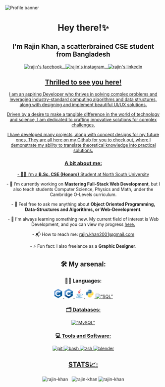 ![Profile banner](https://i.imgur.com/7AwV84c.png)

<h1 align="center">Hey there!✨</h1>
<h2 align="center">I'm Rajin Khan, a scatterbrained CSE student from Bangladesh</h2>

<p align="center">
    <a href="https://www.facebook.com/rajinisdown/" target="_blank"><img align="center" src="https://raw.githubusercontent.com/rahuldkjain/github-profile-readme-generator/master/src/images/icons/Social/facebook.svg" alt="rajin's facebook" height="30" width="40" />
    &nbsp;
    <a href="https://www.instagram.com/raaajiin/" target="_blank"><img align="center" src="https://raw.githubusercontent.com/rahuldkjain/github-profile-readme-generator/master/src/images/icons/Social/instagram.svg" alt="rajin's instagram" height="30" width="40" />
    &nbsp;
    <a href="https://www.linkedin.com/in/rajin-khan/" target="_blank"><img align="center" src="https://raw.githubusercontent.com/rahuldkjain/github-profile-readme-generator/master/src/images/icons/Social/linked-in-alt.svg" alt="rajin's linkedin" height="30" width="40" />
</p>

<h2 align="center"> Thrilled to see you here! </h2>

<p align="center">
    I am an aspiring Developer who thrives in solving complex problems and leveraging industry-standard computing algorithms and data structures, along with designing and implement beautiful UI/UX solutions.
</p>
<p align="center">
    Driven by a desire to make a tangible difference in the world of technology and science, I am dedicated to crafting innovative solutions for complex challenges.
</p>
<p align="center">
    I have developed many projects, along with concept designs for my future ones. They are all here on my Github for you to check out, where I demonstrate my ability to translate theoretical knowledge into practical solutions.
</p>

<h3 align="center"> A bit about me: </h3>

<p align="center">
    - 👨‍🎓 I'm a <strong>B.Sc. CSE (Honors)</strong> Student at <a href="https://www.northsouth.edu" target="_blank" rel="noreferrer">North South University</a>
</p>
<p align="center">
    - 🔭 I’m currently working on <strong>Mastering Full-Stack Web Development</strong>, but I also teach students Computer Science, Physics and Math, under the Cambridge O-Levels curriculum.
</p>
<p align="center">
    - 💬 Feel free to ask me anything about <strong>Object Oriented Programming, Data-Structures and Algorithms, or Web-Development</strong>.
</p>
<p align="center">
    - 🌱 I'm always learning something new. My current field of interest is Web Development, and you can view my progress <a href="https://github.com/rajin-khan/web-dev-self" target="_blank" rel="noreferrer">here.</a>
</p>
<p align="center">
    - 📬 How to reach me: <a href="mailto:rajin.khan2001gmail.com" target="_blank" rel="noreferrer">rajin.khan2001@gmail.com</a>
</p>
<p align="center">
    - ⚡ Fun fact: I also freelance as a <strong>Graphic Designer</strong>.
</p>

<h2 align="center"> 🛠️ My arsenal: </h2>

<h3 align="center"> 👨‍💻 Languages: </h3>

<p align="center">
    <a href="https://en.wikipedia.org/wiki/C_(programming_language)" target="_blank" rel="noreferrer"> <img src="https://raw.githubusercontent.com/devicons/devicon/master/icons/c/c-original.svg" alt="c" height="30"/>
    <a href="https://en.wikipedia.org/wiki/C%2B%2B" target="_blank" rel="noreferrer"> <img src="https://raw.githubusercontent.com/devicons/devicon/master/icons/cplusplus/cplusplus-original.svg" alt="cplusplus" height="30"/>
    <a href="https://www.java.com" target="_blank" rel="noreferrer"> <img src="https://raw.githubusercontent.com/devicons/devicon/master/icons/java/java-original.svg" alt="java" height="30"/>
    <a href="https://www.python.org" target="_blank" rel="noreferrer"> <img src="https://raw.githubusercontent.com/devicons/devicon/master/icons/python/python-original.svg" alt="python" height="30"/>
    <a href="https://en.wikipedia.org/wiki/SQL" target="_blank" rel="noreferrer"> <img src="https://i.imgur.com/40pR413.png" alt=“SQL” height="30"/>
</p>

<h3 align="center"> 🗂 Databases: </h3>

<p align="center">
    <a href="https://www.mysql.com/" target="_blank" rel="noreferrer"> <img src="https://upload.wikimedia.org/wikipedia/labs/8/8e/Mysql_logo.png" alt=“MySQL” height="30"/>
</p>

<h3 align="center"> 💻 Tools and Software: </h3>

<p align="center">
    <a href="https://git-scm.com/" target="_blank" rel="noreferrer"> <img src="https://www.vectorlogo.zone/logos/git-scm/git-scm-icon.svg" alt="git" height="30"/>
    <a href="https://www.gnu.org/software/bash/" target="_blank" rel="noreferrer"> <img src="https://www.vectorlogo.zone/logos/gnu_bash/gnu_bash-icon.svg" alt="bash" height="30"/>
    <a href="https://www.zsh.org" target="_blank" rel="noreferrer"> <img src="https://zsh.sourceforge.io/Images/color_vertical_icon.png" alt="zsh" height="30"/>
    <a href="https://www.blender.org/" target="_blank" rel="noreferrer"> <img src="https://upload.wikimedia.org/wikipedia/commons/thumb/0/0c/Blender_logo_no_text.svg/512px-Blender_logo_no_text.svg.png?20210507122249" alt="blender" height="30"/>
</p>

<h2 align="center"> STATS📈: </h2>

<div width="100%" align="center">
    <p>
      <a align="left">
        <img width="38%" src="https://github-readme-stats.vercel.app/api?username=rajin-khan&show_icons=true&theme=omni" alt="rajin-khan" />
      </a>
      &nbsp;
      <a align="right">
        <img width="40%" src="https://github-readme-streak-stats.herokuapp.com/?user=rajin-khan&theme=omni&locale=en" alt="rajin-khan"/>
      </a>
      <a align="center"><img width="30%" src="https://github-readme-stats.vercel.app/api/top-langs/?username=rajin-khan&layout=donut&theme=omni&locale=en" alt="rajin-khan"/></a>
    </p>
</div>